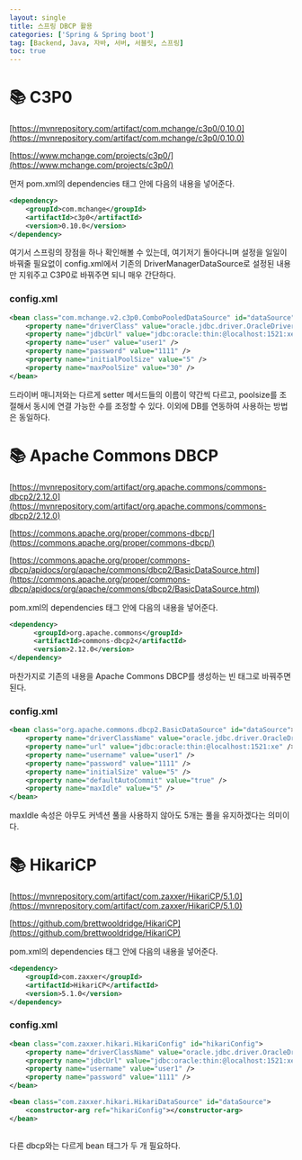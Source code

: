 ```yaml
---
layout: single
title: 스프링 DBCP 활용
categories: ['Spring & Spring boot']
tag: [Backend, Java, 자바, 서버, 서블릿, 스프링]
toc: true
---
```



# 📚 C3P0

[https://mvnrepository.com/artifact/com.mchange/c3p0/0.10.0](https://mvnrepository.com/artifact/com.mchange/c3p0/0.10.0)

[https://www.mchange.com/projects/c3p0/](https://www.mchange.com/projects/c3p0/)

먼저 pom.xml의 dependencies 태그 안에 다음의 내용을 넣어준다.

```xml
<dependency>
    <groupId>com.mchange</groupId>
    <artifactId>c3p0</artifactId>
    <version>0.10.0</version>
</dependency>

```

여기서 스프링의 장점을 하나 확인해볼 수 있는데, 여기저기 돌아다니며 설정을 일일이 바꿔줄 필요없이 config.xml에서 기존의 DriverManagerDataSource로 설정된 내용만 지워주고 C3P0로 바꿔주면 되니 매우 간단하다.

### config.xml

```xml
<bean class="com.mchange.v2.c3p0.ComboPooledDataSource" id="dataSource">
	<property name="driverClass" value="oracle.jdbc.driver.OracleDriver" />
	<property name="jdbcUrl" value="jdbc:oracle:thin:@localhost:1521:xe" />
	<property name="user" value="user1" />
	<property name="password" value="1111" />
	<property name="initialPoolSize" value="5" />
	<property name="maxPoolSize" value="30" />
</bean>
```

드라이버 매니저와는 다르게 setter 메서드들의 이름이 약간씩 다르고, poolsize를 조절해서 동시에 연결 가능한 수를 조정할 수 있다. 이외에 DB를 연동하여 사용하는 방법은 동일하다.

# 📚 Apache Commons DBCP

[https://mvnrepository.com/artifact/org.apache.commons/commons-dbcp2/2.12.0](https://mvnrepository.com/artifact/org.apache.commons/commons-dbcp2/2.12.0)

[https://commons.apache.org/proper/commons-dbcp/](https://commons.apache.org/proper/commons-dbcp/)

[https://commons.apache.org/proper/commons-dbcp/apidocs/org/apache/commons/dbcp2/BasicDataSource.html](https://commons.apache.org/proper/commons-dbcp/apidocs/org/apache/commons/dbcp2/BasicDataSource.html)

pom.xml의 dependencies 태그 안에 다음의 내용을 넣어준다.

```xml
<dependency>
	  <groupId>org.apache.commons</groupId>
	  <artifactId>commons-dbcp2</artifactId>
	  <version>2.12.0</version>
</dependency>

```

마찬가지로 기존의 내용을 Apache Commons DBCP를 생성하는 빈 태그로 바꿔주면 된다.

### config.xml

```xml
<bean class="org.apache.commons.dbcp2.BasicDataSource" id="dataSource">
	<property name="driverClassName" value="oracle.jdbc.driver.OracleDriver" />
	<property name="url" value="jdbc:oracle:thin:@localhost:1521:xe" />
	<property name="username" value="user1" />
	<property name="password" value="1111" />
	<property name="initialSize" value="5" />
	<property name="defaultAutoCommit" value="true" />
	<property name="maxIdle" value="5" />
</bean>
```

maxIdle 속성은 아무도 커넥션 풀을 사용하지 않아도 5개는 풀을 유지하겠다는 의미이다.

# 📚 HikariCP

[https://mvnrepository.com/artifact/com.zaxxer/HikariCP/5.1.0](https://mvnrepository.com/artifact/com.zaxxer/HikariCP/5.1.0)

[https://github.com/brettwooldridge/HikariCP](https://github.com/brettwooldridge/HikariCP)

pom.xml의 dependencies 태그 안에 다음의 내용을 넣어준다.

```xml
<dependency>
    <groupId>com.zaxxer</groupId>
    <artifactId>HikariCP</artifactId>
    <version>5.1.0</version>
</dependency>
```

### config.xml

```xml
<bean class="com.zaxxer.hikari.HikariConfig" id="hikariConfig">
	<property name="driverClassName" value="oracle.jdbc.driver.OracleDriver" />
	<property name="jdbcUrl" value="jdbc:oracle:thin:@localhost:1521:xe" />
	<property name="username" value="user1" />
	<property name="password" value="1111" />
</bean>

<bean class="com.zaxxer.hikari.HikariDataSource" id="dataSource">
	<constructor-arg ref="hikariConfig"></constructor-arg>
</bean>
  
```

다른 dbcp와는 다르게 bean 태그가 두 개 필요하다.